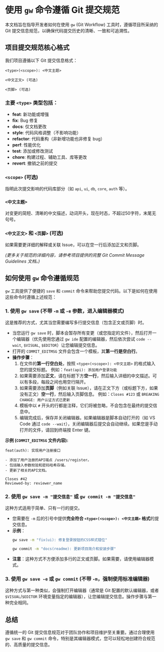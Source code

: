 # 使用 `gw` 命令遵循 Git 提交规范

本文档旨在指导开发者如何在使用 `gw` (Git Workflow) 工具时，遵循项目所采纳的 Git 提交信息规范，以确保代码提交历史的清晰、一致和可追溯性。

## 项目提交规范核心格式

我们项目遵循以下 Git 提交信息格式：

```
<type>(<scope>): <中文主题>

<中文正文> (可选)

<页脚> (可选)
```

### 主要 `<type>` 类型包括：

*   **feat**: 新功能或增强
*   **fix**: Bug 修复
*   **docs**: 仅文档更改
*   **style**: 代码风格调整（不影响功能）
*   **refactor**: 代码重构（非新增功能也非修复 bug）
*   **perf**: 性能优化
*   **test**: 添加或修改测试
*   **chore**: 构建过程、辅助工具、库等更改
*   **revert**: 撤销之前的提交

### `<scope>` (可选)

指明此次提交影响的代码库部分（如 `api`, `ui`, `db`, `core`, `auth` 等）。

### `<中文主题>`

对变更的简短、清晰的中文描述，动词开头，现在时态，不超过50字符，末尾无句号。

### `<中文正文>` 和 `<页脚>` (可选)

如果需要更详细的解释或关联 Issue，可以在空一行后添加正文和页脚。

*(更多关于规范的详细内容，请参考项目提供的完整 Git Commit Message Guidelines 文档。)*

## 如何使用 `gw` 命令遵循规范

`gw` 工具提供了便捷的 `save` 和 `commit` 命令来帮助您提交代码。以下是如何在使用这些命令时遵循上述规范：

### 1. 使用 `gw save` (不带 `-m` 或 `-e` 参数，进入编辑器模式)

这是推荐的方式，尤其当您需要编写多行提交信息（包含正文或页脚）时。

*   当您运行 `gw save` 时，脚本会暂存所有变更（或您指定的文件），然后打开一个编辑器（优先使用您通过 `gw ide` 配置的编辑器，然后依次尝试 `code --wait`, `$VISUAL`, `$EDITOR`）让您编辑提交信息。
*   打开的 `COMMIT_EDITMSG` 文件会包含一个模板，其**第一行是空白行**。
*   **操作步骤**：
    1.  在文件的**第一行空白处**，按照 `<type>(<scope>): <中文主题>` 的格式输入您的提交标题。
        例如：`feat(api): 添加用户登录功能`
    2.  如果需要添加**正文**，请在标题下方**空一行**，然后输入详细的中文描述。可以有多段，每段之间也用空行隔开。
    3.  如果需要添加**页脚**（例如关联 Issue），请在正文下方（或标题下方，如果没有正文）**空一行**，然后输入页脚信息。
        例如：`Closes #123` 或 `BREAKING CHANGE: 用户认证方式已更新`
    4.  模板中以 `#` 开头的行都是注释，它们将被忽略，不会包含在最终的提交信息中。
    5.  编辑完成后，保存并关闭编辑器。如果编辑器是脚本自动打开的（如 VS Code 通过 `code --wait`），关闭编辑器后提交会自动继续。如果您是手动打开的文件，请回到终端按 Enter 键。

**示例 (`COMMIT_EDITMSG` 文件内容):**
```
feat(auth): 实现用户注册接口

- 添加了用户注册的API端点 /users/register。
- 包括输入参数校验和密码哈希存储。
- 更新了相关的API文档。

Closes #42
Reviewed-by: reviewer_name
```

### 2. 使用 `gw save -m "提交信息"` 或 `gw commit -m "提交信息"`

这种方式适用于简单、只有一行的提交。

*   您需要在 `-m` 后的引号中提供**完全符合 `<type>(<scope>): <中文主题>` 格式**的提交信息。
*   **示例**：
    ```bash
    gw save -m "fix(ui): 修复登录按钮的CSS样式错位"
    ```
    ```bash
    gw commit -m "docs(readme): 更新项目简介和安装步骤"
    ```
*   **注意**：这种方式不方便添加多行的正文或页脚。如果需要，请使用编辑器模式。

### 3. 使用 `gw save -e` 或 `gw commit` (不带 `-m`，强制使用标准编辑器)

这种方式与第一种类似，会强制打开编辑器（通常是 Git 配置的默认编辑器，或者 `$VISUAL`/`$EDITOR` 环境变量指定的编辑器），让您编辑提交信息。操作步骤与第一种完全相同。

## 总结

遵循统一的 Git 提交信息规范对于团队协作和项目维护至关重要。通过合理使用 `gw save` 和 `gw commit` 命令，特别是其编辑器模式，您可以轻松地创建符合规范的、高质量的提交信息。
